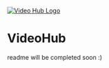 
[![Video Hub Logo](https://t2.tudocdn.net/271173?w=646&h=284)]()

# VideoHub
readme will be completed soon :)

